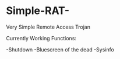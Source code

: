 # Simple-RAT-
Very Simple Remote Access Trojan 

Currently Working Functions:

-Shutdown
-Bluescreen of the dead
-Sysinfo


